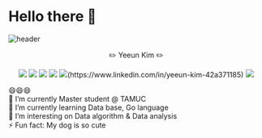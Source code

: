 
# Hello there 👋

![header](https://capsule-render.vercel.app/api?type=cylinder&color=auto&text=🤩Welcome🤩&height=200&fontSize=100)   

<p align='center'>
✏️ Yeeun Kim ✏️

<p align='center'>
<img src="https://img.shields.io/badge/Python-3766AB?style=flat-square&logo=Python&logoColor=white"/> <img src="http://img.shields.io/badge/c++-00599C?style=flat-square&logo=C%2B%2B%logoColer=white"/>   <img src="https://img.shields.io/badge/tensorflow-FF6F00?style=flat-square&logo=tensorflow&logoColor=white"/>   <img src="https://img.shields.io/badge/javascript-F7DF1E?style=flat-square&logo=javascript&logoColor=white"/>   <img src="https://img.shields.io/badge/Linkedin-0077B5?style=flat-square&logo=Linkedin&logoColor=white"/>(https://www.linkedin.com/in/yeeun-kim-42a371185)   <img src="https://img.shields.io/badge/Go-00ADD8?style=flat-square&logo=Go&logoColor=white"/>
      
</p>   
      
😄😄😄   
🔭 I’m currently Master student @ TAMUC   
🌱 I’m currently learning Data base, Go language  
👯 I’m interesting on Data algorithm & Data analysis   
⚡ Fun fact: My dog is so cute   
